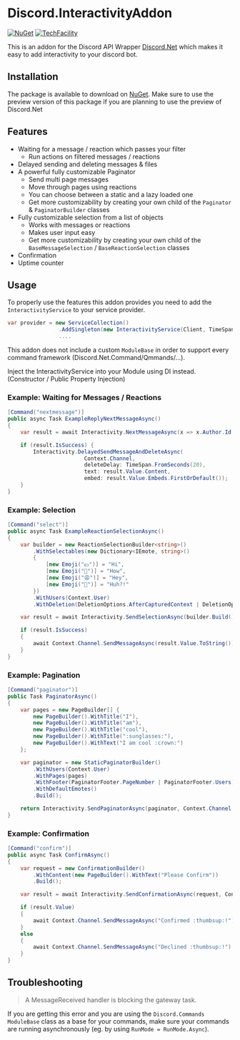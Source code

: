 # Discord.InteractivityAddon

[![NuGet](https://img.shields.io/nuget/vpre/Discord.InteractivityAddon.svg?style=plastic)](https://www.nuget.org/packages/Discord.InteractivityAddon)
[![TechFacility](https://img.shields.io/discord/512366986383065088.svg?style=flat-square&label=discord)](https://discord.gg/H7FzMt3)

This is an addon for the Discord API Wrapper [Discord.Net](https://github.com/discord-net/Discord.Net) which makes it easy to add interactivity to your discord bot.

## Installation
The package is available to download on [NuGet](https://www.nuget.org/packages/Discord.InteractivityAddon).
Make sure to use the preview version of this package if you are planning to use the preview of Discord.Net

## Features
 - Waiting for a message / reaction which passes your filter
   - Run actions on filtered messages / reactions
 - Delayed sending and deleting messages & files
 - A powerful fully customizable Paginator
   - Send multi page messages
   - Move through pages using reactions
   - You can choose between a static and a lazy loaded one
   - Get more customizability by creating your own child of the `Paginator` & `PaginatorBuilder` classes
 - Fully customizable selection from a list of objects
   - Works with messages or reactions
   - Makes user input easy
   - Get more customizability by creating your own child of the `BaseMessageSelection` / `BaseReactionSelection` classes
 - Confirmation
 - Uptime counter
 
## Usage
To properly use the features this addon provides you need to add the `InteractivityService` to your service provider.

```cs
var provider = new ServiceCollection()
                .AddSingleton(new InteractivityService(Client, TimeSpan.FromMinutes(3)))
                ....
```
This addon does not include a custom `ModuleBase` in order to support every command framework (Discord.Net.Command/Qmmands/...). 

Inject the InteractivityService into your Module using DI instead. (Constructor / Public Property Injection)

### Example: Waiting for Messages / Reactions
```cs
[Command("nextmessage")]
public async Task ExampleReplyNextMessageAsync()
{
    var result = await Interactivity.NextMessageAsync(x => x.Author.Id == Context.User.Id);

    if (result.IsSuccess) {
        Interactivity.DelayedSendMessageAndDeleteAsync(
                        Context.Channel,
                        deleteDelay: TimeSpan.FromSeconds(20), 
                        text: result.Value.Content, 
                        embed: result.Value.Embeds.FirstOrDefault());
    }
}
```

### Example: Selection
```cs
[Command("select")]
public async Task ExampleReactionSelectionAsync()
{
    var builder = new ReactionSelectionBuilder<string>()
        .WithSelectables(new Dictionary<IEmote, string>()
        {
            [new Emoji("💵")] = "Hi",
            [new Emoji("🍭")] = "How",
            [new Emoji("😩")] = "Hey",
            [new Emoji("💠")] = "Huh?!"
        })
        .WithUsers(Context.User)
        .WithDeletion(DeletionOptions.AfterCapturedContext | DeletionOptions.Invalids);

    var result = await Interactivity.SendSelectionAsync(builder.Build(), Context.Channel, TimeSpan.FromSeconds(50));

    if (result.IsSuccess)
    {
        await Context.Channel.SendMessageAsync(result.Value.ToString());
    }
}
```

### Example: Pagination
```cs
[Command("paginator")]
public Task PaginatorAsync()
{
    var pages = new PageBuilder[] {
        new PageBuilder().WithTitle("I"),
        new PageBuilder().WithTitle("am"),
        new PageBuilder().WithTitle("cool"),
        new PageBuilder().WithTitle(":sunglasses:"),
        new PageBuilder().WithText("I am cool :crown:")
    };

    var paginator = new StaticPaginatorBuilder()
        .WithUsers(Context.User)
        .WithPages(pages)
        .WithFooter(PaginatorFooter.PageNumber | PaginatorFooter.Users)
        .WithDefaultEmotes()
        .Build();

    return Interactivity.SendPaginatorAsync(paginator, Context.Channel, TimeSpan.FromMinutes(2));
}
```

### Example: Confirmation
```cs
[Command("confirm")]
public async Task ConfirmAsync()
{
    var request = new ConfirmationBuilder()
        .WithContent(new PageBuilder().WithText("Please Confirm"))
        .Build();

    var result = await Interactivity.SendConfirmationAsync(request, Context.Channel);

    if (result.Value)
    {
        await Context.Channel.SendMessageAsync("Confirmed :thumbsup:!");
    }
    else
    {
        await Context.Channel.SendMessageAsync("Declined :thumbsup:!");
    }
}
```

## Troubleshooting

 >  A MessageReceived handler is blocking the gateway task.

If you are getting this error and you are using the `Discord.Commands` `ModuleBase` class as a base for your commands, make sure your commands are running asynchronously (eg. by using `RunMode = RunMode.Async`).